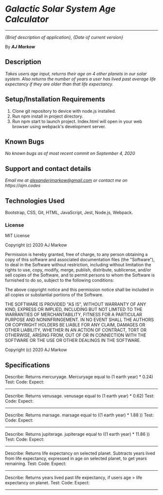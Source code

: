 # _Galactic Solar System Age Calculator_

---

_{Brief description of application}, {Date of current version}_

By **_AJ Markow_**

## Description

_Takes users age input, returns their age on 4 other planets in our solar system. Also returns the number of years a user has lived past average life expectancy if they are older than that life expectancy._

## Setup/Installation Requirements

1. Clone git repository to device with node.js installed.
2. Run npm install in project directory.
3. Run npm start to launch project. Index.html will open in your web browser using webpack's development server.

## Known Bugs

_No known bugs as of most recent commit on September 4, 2020_

## Support and contact details

_Email me at alexanderjmarkow@gmail.com or contact me on https://ajm.codes_

## Technologies Used

Bootstrap, CSS, Git, HTML, JavaScript, Jest, Node.js, Webpack.

### License

MIT License

Copyright (c) 2020 AJ Markow

Permission is hereby granted, free of charge, to any person obtaining a copy
of this software and associated documentation files (the "Software"), to deal
in the Software without restriction, including without limitation the rights
to use, copy, modify, merge, publish, distribute, sublicense, and/or sell
copies of the Software, and to permit persons to whom the Software is
furnished to do so, subject to the following conditions:

The above copyright notice and this permission notice shall be included in all
copies or substantial portions of the Software.

THE SOFTWARE IS PROVIDED "AS IS", WITHOUT WARRANTY OF ANY KIND, EXPRESS OR
IMPLIED, INCLUDING BUT NOT LIMITED TO THE WARRANTIES OF MERCHANTABILITY,
FITNESS FOR A PARTICULAR PURPOSE AND NONINFRINGEMENT. IN NO EVENT SHALL THE
AUTHORS OR COPYRIGHT HOLDERS BE LIABLE FOR ANY CLAIM, DAMAGES OR OTHER
LIABILITY, WHETHER IN AN ACTION OF CONTRACT, TORT OR OTHERWISE, ARISING FROM,
OUT OF OR IN CONNECTION WITH THE SOFTWARE OR THE USE OR OTHER DEALINGS IN THE
SOFTWARE.

Copyright (c) 2020 AJ Markow

## Specifications

Describe: Returns mercuryage. Mercuryage equal to (1 earth year) \* 0.24)
Test:
Code:
Expect:

---

Describe: Returns venusage. venusage equal to (1 earth year) \* 0.62)
Test:
Code:
Expect:

---

Describe: Returns marsage. marsage equal to ((1 earth year) \* 1.88 ))
Test:
Code:
Expect:

---

Describe: Returns jupiterage. jupiterage equal to ((1 earth year) \* 11.86 ))
Test:
Code:
Expect:

---

Describe: Returns life expectancy on selected planet. Subtracts years lived from life expectancy, expressed in age on selected planet, to get years remaining.
Test:
Code:
Expect:

---

Describe: Returns years lived past life expectancy, if users age > life expectancy on planet.
Test:
Code:
Expect:

---
